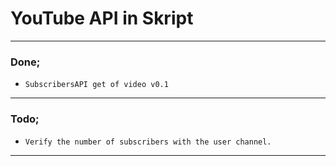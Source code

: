 # YouTube API in Skript

---
### Done;
* `SubscribersAPI get of video v0.1`
---
### Todo;
* `Verify the number of subscribers with the user channel.`
---
